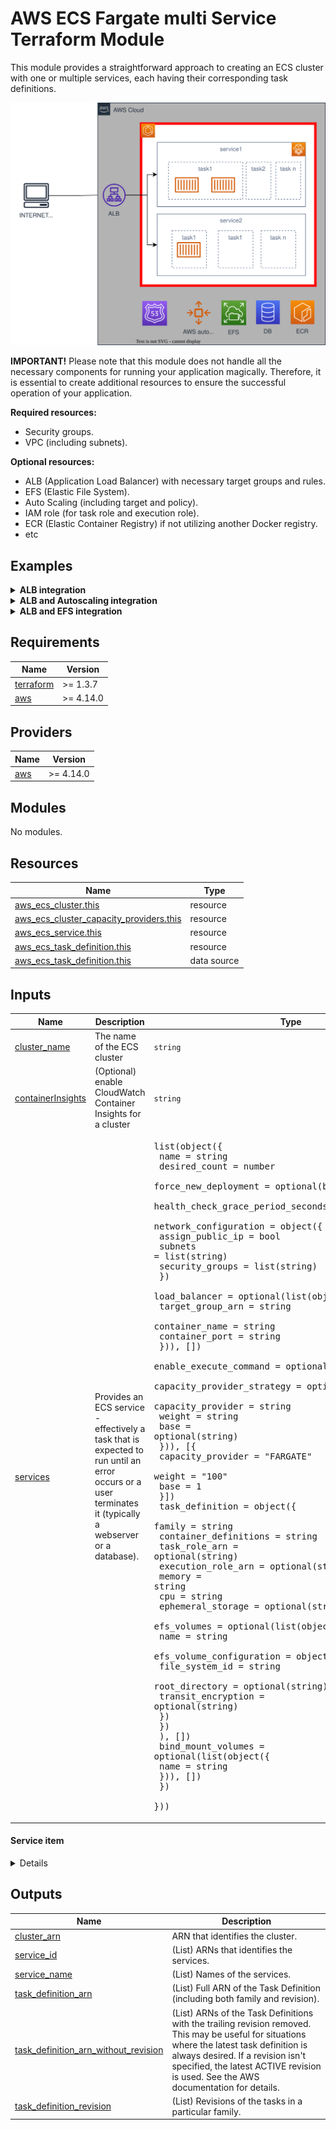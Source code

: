 <!-- BEGIN_TF_DOCS -->

# AWS ECS  Fargate multi Service Terraform Module

This module provides a straightforward approach to creating an ECS cluster with one or multiple services, each having their corresponding task definitions.

![aws\_fargate\_ecs](https://github.com/my-devops-way/CICD/blob/main/svg/infrastructure/ecs_fargate_bakend_frontend.svg?raw=true)

**IMPORTANT!** Please note that this module does not handle all the necessary components for running your application magically. Therefore, it is essential to create additional resources to ensure the successful operation of your application.

**Required resources:**
- Security groups.
- VPC (including subnets).

**Optional resources:**
- ALB (Application Load Balancer) with necessary target groups and rules.
- EFS (Elastic File System).
- Auto Scaling (including target and policy).
- IAM role (for task role and execution role).
- ECR (Elastic Container Registry) if not utilizing another Docker registry.
- etc
## Examples
<details>

**<summary> ALB integration </summary>**

```hcl
locals {
  cluster_name = "example"
  vpc_id       = "vpc-xxxxxxxx"
  subnets = [
    "subnet-xxxxxxxxx",
    "subnet-xxxxxxxxx",
    "subnet-xxxxxxxxx"
  ]
  task_role_arn      = "arn:aws:iam::xxxxxxxxxxxx:role/TaskRole"
  execution_role_arn = "arn:aws:iam::xxxxxxxxxxxx:role/ecsTaskExecutionRole"

}

### security_groups
## service sg
resource "aws_security_group" "nginx" {
  name        = "ecs-${local.cluster_name}-nginx-sg"
  description = "nginx_service"
  vpc_id      = local.vpc_id
}
## alb sg
resource "aws_security_group" "alb" {
  name        = "alb-${local.cluster_name}-sg"
  description = "alb-${local.cluster_name}-sg"
  vpc_id      = local.vpc_id
}

### security_groups rules
## service to internet
resource "aws_vpc_security_group_egress_rule" "nginx" {
  description       = "internet"
  security_group_id = aws_security_group.nginx.id
  cidr_ipv4         = "0.0.0.0/0"
  ip_protocol       = "-1"
}
## service from alb
resource "aws_vpc_security_group_ingress_rule" "nginx" {
  description                  = "alb"
  security_group_id            = aws_security_group.nginx.id
  referenced_security_group_id = aws_security_group.alb.id
  from_port                    = "80"
  to_port                      = "80"
  ip_protocol                  = "tcp"
}
## alb from internet
resource "aws_vpc_security_group_ingress_rule" "alb" {
  description       = "internet"
  security_group_id = aws_security_group.alb.id
  cidr_ipv4         = "0.0.0.0/0"
  ip_protocol       = "-1"
}
## alb to service
resource "aws_vpc_security_group_egress_rule" "alb" {
  description                  = "alb"
  security_group_id            = aws_security_group.alb.id
  referenced_security_group_id = aws_security_group.nginx.id
  from_port                    = "80"
  to_port                      = "80"
  ip_protocol                  = "tcp"
}

### ALB
## alb
resource "aws_alb" "this" {
  name               = local.cluster_name
  internal           = false
  load_balancer_type = "application"
  security_groups    = [aws_security_group.alb.id]
  subnets            = local.subnets
}
## alb target group
resource "aws_lb_target_group" "nginx" {
  name        = "${local.cluster_name}-nginx"
  port        = "80"
  protocol    = "HTTP"
  vpc_id      = local.vpc_id
  target_type = "ip"

}
## alb listener
resource "aws_lb_listener" "this" {
  load_balancer_arn = aws_alb.this.arn
  port              = "80"
  protocol          = "HTTP"
  default_action {
    type             = "forward"
    target_group_arn = aws_lb_target_group.nginx.arn
  }
}

### ecs cluster and service
module "ecs_fargate" {
  source       = "my-devops-way/ecs-fargate-services/aws"
  cluster_name = local.cluster_name
  services = [
    {
      name                 = "nginx"
      desired_count        = 1
      force_new_deployment = true

      network_configuration = {
        assign_public_ip = true # this is true when subnets are "public"
        subnets          = local.subnets
        security_groups  = [aws_security_group.nginx.id]
      }

      task_definition = { #task definition
        family                = "nginx"
        container_definitions = file("./container_definitions_nginx.json")
        task_role_arn         = local.task_role_arn
        execution_role_arn    = local.execution_role_arn
        memory                = "1024"
        cpu                   = "512"
        ephemeral_storage     = 21
      }

      load_balancer = [
        {
          target_group_arn = aws_lb_target_group.nginx.arn
          container_name   = "nginx"
          container_port   = "80"
        }
      ]
    }
  ]

}
```
</details>
<details>

**<summary> ALB and Autoscaling integration </summary>**

```hcl
locals {
  cluster_name = "example"
  vpc_id       = "vpc-xxxxxxxx"
  subnets = [
    "subnet-xxxxxxxxx",
    "subnet-xxxxxxxxx",
    "subnet-xxxxxxxxx"
  ]
  task_role_arn      = "arn:aws:iam::xxxxxxxxxxxx:role/TaskRole"
  execution_role_arn = "arn:aws:iam::xxxxxxxxxxxx:role/ecsTaskExecutionRole"

}

### security_groups
## service sg
resource "aws_security_group" "nginx" {
  name        = "ecs-${local.cluster_name}-nginx-sg"
  description = "nginx_service"
  vpc_id      = local.vpc_id
}
## alb sg
resource "aws_security_group" "alb" {
  name        = "alb-${local.cluster_name}-sg"
  description = "alb-${local.cluster_name}-sg"
  vpc_id      = local.vpc_id
}

### security_groups rules
## service to internet
resource "aws_vpc_security_group_egress_rule" "nginx" {
  description       = "internet"
  security_group_id = aws_security_group.nginx.id
  cidr_ipv4         = "0.0.0.0/0"
  ip_protocol       = "-1"
}
## service from alb
resource "aws_vpc_security_group_ingress_rule" "nginx" {
  description                  = "alb"
  security_group_id            = aws_security_group.nginx.id
  referenced_security_group_id = aws_security_group.alb.id
  from_port                    = "80"
  to_port                      = "80"
  ip_protocol                  = "tcp"
}
## alb from internet
resource "aws_vpc_security_group_ingress_rule" "alb" {
  description       = "internet"
  security_group_id = aws_security_group.alb.id
  cidr_ipv4         = "0.0.0.0/0"
  ip_protocol       = "-1"
}
## alb to service
resource "aws_vpc_security_group_egress_rule" "alb" {
  description                  = "alb"
  security_group_id            = aws_security_group.alb.id
  referenced_security_group_id = aws_security_group.nginx.id
  from_port                    = "80"
  to_port                      = "80"
  ip_protocol                  = "tcp"
}

### ALB
## alb
resource "aws_alb" "this" {
  name               = local.cluster_name
  internal           = false
  load_balancer_type = "application"
  security_groups    = [aws_security_group.alb.id]
  subnets            = local.subnets
}
## alb target group
resource "aws_lb_target_group" "nginx" {
  name        = "${local.cluster_name}-nginx"
  port        = "80"
  protocol    = "HTTP"
  vpc_id      = local.vpc_id
  target_type = "ip"

}
## alb listener
resource "aws_lb_listener" "this" {
  load_balancer_arn = aws_alb.this.arn
  port              = "80"
  protocol          = "HTTP"
  default_action {
    type             = "forward"
    target_group_arn = aws_lb_target_group.nginx.arn
  }
}

### ecs cluster and service
module "ecs_fargate" {
  source       = "my-devops-way/ecs-fargate-services/aws"
  cluster_name = local.cluster_name
  services = [
    {
      name                 = "nginx"
      desired_count        = 1
      force_new_deployment = true

      network_configuration = {
        assign_public_ip = true # this is true when subnets are "public"
        subnets          = local.subnets
        security_groups  = [aws_security_group.nginx.id]
      }

      task_definition = { #task definition
        family                = "nginx"
        container_definitions = file("./container_definitions_nginx.json")
        task_role_arn         = local.task_role_arn
        execution_role_arn    = local.execution_role_arn
        memory                = "1024"
        cpu                   = "512"
        ephemeral_storage     = 21
      }

      load_balancer = [
        {
          target_group_arn = aws_lb_target_group.nginx.arn
          container_name   = "nginx"
          container_port   = "80"
        }
      ]
    }
  ]

}

### autoscaling
## target
resource "aws_appautoscaling_target" "nginx" {
  max_capacity       = 4
  min_capacity       = 2
  resource_id        = "service/${local.cluster_name}/${module.ecs_fargate.service_name[0]}"
  scalable_dimension = "ecs:service:DesiredCount"
  service_namespace  = "ecs"
}
## cpu policy
resource "aws_appautoscaling_policy" "cpu" {
  name               = "${local.cluster_name}-nginx-service-cpu-autoscaling-policy"
  policy_type        = "TargetTrackingScaling"
  resource_id        = aws_appautoscaling_target.nginx.resource_id
  scalable_dimension = "ecs:service:DesiredCount"
  service_namespace  = "ecs"

  target_tracking_scaling_policy_configuration {
    predefined_metric_specification {
      predefined_metric_type = "ECSServiceAverageCPUUtilization"
    }

    target_value = 60
  }
}
```
</details>
<details>

**<summary> ALB and EFS integration </summary>**

```hcl
locals {
  cluster_name = "example"
  vpc_id       = "vpc-xxxxxxxx"
  subnets = [
    "subnet-xxxxxxxx",
    "subnet-xxxxxxxx",
    "subnet-xxxxxxxx"
  ]
  task_role_arn      = "arn:aws:iam::xxxxxxxxxxxx:role/ecsTaskRole"
  execution_role_arn = "arn:aws:iam::xxxxxxxxxxxx:role/ecsTaskExecutionRole"

}

### security_groups
## service sg
resource "aws_security_group" "nginx" {
  name        = "ecs-${local.cluster_name}-nginx-sg"
  description = "nginx_service"
  vpc_id      = local.vpc_id
}
## alb sg
resource "aws_security_group" "alb" {
  name        = "alb-${local.cluster_name}-sg"
  description = "alb-${local.cluster_name}-sg"
  vpc_id      = local.vpc_id
}
## efs sg
resource "aws_security_group" "efs" {
  name        = "efs-${local.cluster_name}-sg"
  description = "efs-${local.cluster_name}-sg"
  vpc_id      = local.vpc_id
}

### security_groups rules
## nginx service to internet
resource "aws_vpc_security_group_egress_rule" "nginx" {
  description       = "internet"
  security_group_id = aws_security_group.nginx.id
  cidr_ipv4         = "0.0.0.0/0"
  ip_protocol       = "-1"
}
## nginx service from alb
resource "aws_vpc_security_group_ingress_rule" "nginx" {
  description                  = "alb"
  security_group_id            = aws_security_group.nginx.id
  referenced_security_group_id = aws_security_group.alb.id
  from_port                    = "80"
  to_port                      = "80"
  ip_protocol                  = "tcp"
}
## alb from internet
resource "aws_vpc_security_group_ingress_rule" "alb" {
  description       = "internet"
  security_group_id = aws_security_group.alb.id
  cidr_ipv4         = "0.0.0.0/0"
  ip_protocol       = "-1"
}
## alb to nginx service
resource "aws_vpc_security_group_egress_rule" "alb" {
  description                  = "alb"
  security_group_id            = aws_security_group.alb.id
  referenced_security_group_id = aws_security_group.nginx.id
  from_port                    = "80"
  to_port                      = "80"
  ip_protocol                  = "tcp"
}
## efs from nginx service
resource "aws_vpc_security_group_ingress_rule" "efs" {
  description                  = "nginx-container"
  security_group_id            = aws_security_group.efs.id
  referenced_security_group_id = aws_security_group.nginx.id
  from_port                    = "2049"
  to_port                      = "2049"
  ip_protocol                  = "tcp"
}

### ALB
## alb
resource "aws_alb" "this" {
  name               = local.cluster_name
  internal           = false
  load_balancer_type = "application"
  security_groups    = [aws_security_group.alb.id]
  subnets            = local.subnets
}
## alb target group (for nginx service)
resource "aws_lb_target_group" "nginx" {
  name        = "${local.cluster_name}-nginx"
  port        = "80"
  protocol    = "HTTP"
  vpc_id      = local.vpc_id
  target_type = "ip"

}
## alb listener
resource "aws_lb_listener" "this" {
  load_balancer_arn = aws_alb.this.arn
  port              = "80"
  protocol          = "HTTP"
  default_action {
    type             = "forward"
    target_group_arn = aws_lb_target_group.nginx.arn
  }
}

### efs
resource "aws_efs_file_system" "this" {
  tags = {
    name = "MyEfs"
  }
}

## efs mount targets (for every subnet)
resource "aws_efs_mount_target" "this" {
  count           = length(local.subnets)
  file_system_id  = aws_efs_file_system.this.id
  subnet_id       = local.subnets[count.index]
  security_groups = [aws_security_group.efs.id]
}

### ecs cluster and service
module "ecs_fargate" {
  source       = "my-devops-way/ecs-fargate-services/aws"
  cluster_name = local.cluster_name
  services = [
    {
      name                 = "nginx"
      desired_count        = 1
      force_new_deployment = true
      network_configuration = {
        assign_public_ip = true # this is true when subnets are "public"
        subnets          = local.subnets
        security_groups  = [aws_security_group.nginx.id]
      }

      task_definition = { #task definition
        family                = "nginx"
        container_definitions = file("./container_definitions_nginx_efs.json")
        task_role_arn         = local.task_role_arn
        execution_role_arn    = local.execution_role_arn
        memory                = "1024"
        cpu                   = "512"
        ephemeral_storage     = 21
        efs_volumes = [
          {
            name = "myefs"
            efs_volume_configuration = {
              file_system_id     = aws_efs_file_system.this.id
              root_directory     = "/"
              transit_encryption = "ENABLED"
            }
          }
        ]
      }

      load_balancer = [
        {
          target_group_arn = aws_lb_target_group.nginx.arn
          container_name   = "nginx"
          container_port   = "80"
        }
      ]
    }
  ]

}
```
</details>

## Requirements

| Name | Version |
|------|---------|
| <a name="requirement_terraform"></a> [terraform](#requirement\_terraform) | >= 1.3.7 |
| <a name="requirement_aws"></a> [aws](#requirement\_aws) | >= 4.14.0 |
## Providers

| Name | Version |
|------|---------|
| <a name="provider_aws"></a> [aws](#provider\_aws) | >= 4.14.0 |
## Modules

No modules.
## Resources

| Name | Type |
|------|------|
| [aws_ecs_cluster.this](https://registry.terraform.io/providers/hashicorp/aws/latest/docs/resources/ecs_cluster) | resource |
| [aws_ecs_cluster_capacity_providers.this](https://registry.terraform.io/providers/hashicorp/aws/latest/docs/resources/ecs_cluster_capacity_providers) | resource |
| [aws_ecs_service.this](https://registry.terraform.io/providers/hashicorp/aws/latest/docs/resources/ecs_service) | resource |
| [aws_ecs_task_definition.this](https://registry.terraform.io/providers/hashicorp/aws/latest/docs/resources/ecs_task_definition) | resource |
| [aws_ecs_task_definition.this](https://registry.terraform.io/providers/hashicorp/aws/latest/docs/data-sources/ecs_task_definition) | data source |
## Inputs

| Name | Description | Type |
|------|-------------|------|
| <a name="input_cluster_name"></a> [cluster\_name](#input\_cluster\_name) | The name of the ECS cluster | `string` |
| <a name="input_containerInsights"></a> [containerInsights](#input\_containerInsights) | (Optional) enable CloudWatch Container Insights for a cluster | `string` |
| <a name="input_services"></a> [services](#input\_services) | Provides an ECS service - effectively a task that is expected to run until an error occurs or a user terminates it (typically a webserver or a database). | <pre>list(object({<br>    name                              = string<br>    desired_count                     = number<br>    force_new_deployment              = optional(bool, false)<br>    health_check_grace_period_seconds = optional(number)<br>    network_configuration = object({<br>      assign_public_ip = bool<br>      subnets          = list(string)<br>      security_groups  = list(string)<br>    })<br>    load_balancer = optional(list(object({<br>      target_group_arn = string<br>      container_name   = string<br>      container_port   = string<br>    })), [])<br>    enable_execute_command = optional(bool, false)<br>    capacity_provider_strategy = optional(list(object({<br>      capacity_provider = string<br>      weight            = string<br>      base              = optional(string)<br>      })), [{<br>      capacity_provider = "FARGATE"<br>      weight            = "100"<br>      base              = 1<br>    }])<br>    task_definition = object({<br>      family                = string<br>      container_definitions = string<br>      task_role_arn         = optional(string)<br>      execution_role_arn    = optional(string)<br>      memory                = string<br>      cpu                   = string<br>      ephemeral_storage     = optional(string)<br>      efs_volumes = optional(list(object({<br>        name = string<br>        efs_volume_configuration = object({<br>          file_system_id     = string<br>          root_directory     = optional(string)<br>          transit_encryption = optional(string)<br>        })<br>        })<br>      ), [])<br>      bind_mount_volumes = optional(list(object({<br>        name = string<br>      })), [])<br>    })<br>  }))</pre> |

#### Service item
<details>

| Property | Description | Type |
|----------|-------------|------|
| <a name="input_capacity_provider_strategy"></a> [capacity\_provider\_strategy](#input\_capacity\_provider\_strategy) | (Optional) Capacity provider strategies to use for the service. Can be one or more. These can be updated without destroying and recreating the service only if force\_new\_deployment = true and not changing from 0 capacity\_provider\_strategy blocks to greater than 0, or vice versa. See below. | <pre>optional(list(object({<br>    capacity_provider = string<br>    weight            = string<br>    base              = optional(string)<br>    })), [{<br>    capacity_provider = "FARGATE"<br>    weight            = "100"<br>    base              = 1<br>  }])</pre> |
| <a name="input_desired_count"></a> [desired\_count](#input\_desired\_count) | (Optional) Number of instances of the task definition to place and keep running. Defaults to 0. | `number` |
| <a name="input_enable_execute_command"></a> [enable\_execute\_command](#input\_enable\_execute\_command) | (Optional) Specifies whether to enable Amazon ECS Exec for the tasks within the service. | `optional(bool, false)` |
| <a name="input_force_new_deployment"></a> [force\_new\_deployment](#input\_force\_new\_deployment) | (Optional) Enable to force a new task deployment of the service. This can be used to update tasks to use a newer Docker image with same image/tag combination (e.g., myimage:latest), roll Fargate tasks onto a newer platform version, or immediately deploy ordered\_placement\_strategy and placement\_constraints updates. | `optional(bool, false)` |
| <a name="input_health_check_grace_period_seconds"></a> [health\_check\_grace\_period\_seconds](#input\_health\_check\_grace\_period\_seconds) | (Optional) Seconds to ignore failing load balancer health checks on newly instantiated tasks to prevent premature shutdown, up to 2147483647. Only valid for services configured to use load balancers. | `optional(number)` |
| <a name="input_load_balancer"></a> [load\_balancer](#input\_load\_balancer) | (Optional) Configuration block for load balancers. | <pre>optional(list(object({<br>    target_group_arn = string<br>    container_name   = string<br>    container_port   = string<br>  })), [])</pre> |
| <a name="input_name"></a> [name](#input\_name) | (Required) Name of the service (up to 255 letters, numbers, hyphens, and underscores). | `string` |
| <a name="input_network_configuration"></a> [network\_configuration](#input\_network\_configuration) | (Optional) Network configuration for the service. This parameter is required for task definitions that use the awsvpc network mode to receive their own Elastic Network Interface, and it is not supported for other network modes. See below. | <pre>object({<br>    assign_public_ip = bool<br>    subnets          = list(string)<br>    security_groups  = list(string)<br>  })</pre> |
| <a name="input_task_definition"></a> [task\_definition](#input\_task\_definition) | Manages a revision of an ECS task definition to be used in aws\_ecs\_service. | <pre>object({<br>    family                = string<br>    container_definitions = string<br>    task_role_arn         = optional(string)<br>    execution_role_arn    = optional(string)<br>    memory                = string<br>    cpu                   = string<br>    ephemeral_storage     = optional(string)<br>    efs_volumes = optional(list(object({<br>      name = string<br>      efs_volume_configuration = object({<br>        file_system_id     = string<br>        root_directory     = optional(string)<br>        transit_encryption = optional(string)<br>      })<br>      })<br>    ), [])<br>    bind_mount_volumes = optional(list(object({<br>      name = string<br>    })), [])<br>  })</pre> |

</details>

## Outputs

| Name | Description |
|------|-------------|
| <a name="output_cluster_arn"></a> [cluster\_arn](#output\_cluster\_arn) | ARN that identifies the cluster. |
| <a name="output_service_id"></a> [service\_id](#output\_service\_id) | (List) ARNs that identifies the services. |
| <a name="output_service_name"></a> [service\_name](#output\_service\_name) | (List) Names of the services. |
| <a name="output_task_definition_arn"></a> [task\_definition\_arn](#output\_task\_definition\_arn) | (List) Full ARN of the Task Definition (including both family and revision). |
| <a name="output_task_definition_arn_without_revision"></a> [task\_definition\_arn\_without\_revision](#output\_task\_definition\_arn\_without\_revision) | (List) ARNs of the Task Definitions with the trailing revision removed. This may be useful for situations where the latest task definition is always desired. If a revision isn't specified, the latest ACTIVE revision is used. See the AWS documentation for details. |
| <a name="output_task_definition_revision"></a> [task\_definition\_revision](#output\_task\_definition\_revision) | (List) Revisions of the tasks in a particular family. |

<!-- END_TF_DOCS -->
